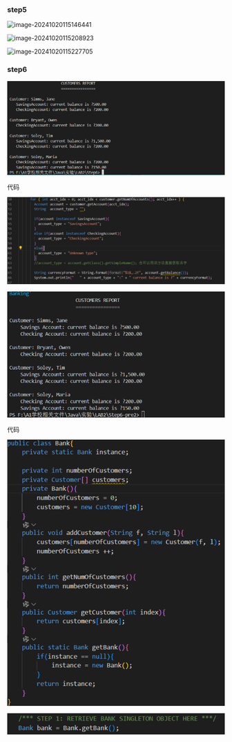 ### step5

![image-20241020115146441](C:\Users\15464\AppData\Roaming\Typora\typora-user-images\image-20241020115146441.png)

![image-20241020115208923](C:\Users\15464\AppData\Roaming\Typora\typora-user-images\image-20241020115208923.png)

![image-20241020115227705](C:\Users\15464\AppData\Roaming\Typora\typora-user-images\image-20241020115227705.png)



### step6

![image-20241020140616142](实验图片.assets/image-20241020140616142.png)

代码

![image-20241020140702665](实验图片.assets/image-20241020140702665.png)

![image-20241020142515934](实验图片.assets/image-20241020142515934.png)

代码

![image-20241020142532928](实验图片.assets/image-20241020142532928.png)

![image-20241020142631195](实验图片.assets/image-20241020142631195.png)